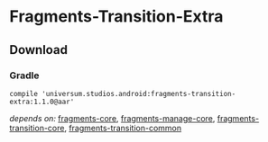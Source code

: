 Fragments-Transition-Extra
===============

## Download ##

### Gradle ###

    compile 'universum.studios.android:fragments-transition-extra:1.1.0@aar'

_depends on:_
[fragments-core](https://github.com/universum-studios/android_fragments/tree/master/library-core),
[fragments-manage-core](https://github.com/universum-studios/android_fragments/tree/master/library-manage-core),
[fragments-transition-core](https://github.com/universum-studios/android_fragments/tree/master/library-transition-core),
[fragments-transition-common](https://github.com/universum-studios/android_fragments/tree/master/library-transition-common)